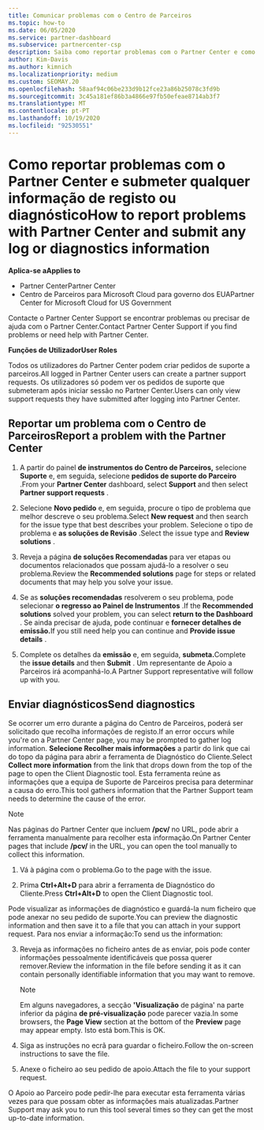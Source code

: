 ```yaml
---
title: Comunicar problemas com o Centro de Parceiros
ms.topic: how-to
ms.date: 06/05/2020
ms.service: partner-dashboard
ms.subservice: partnercenter-csp
description: Saiba como reportar problemas com o Partner Center e como recolher informações de diagnóstico para a equipa de Apoio ao Parceiro.
author: Kim-Davis
ms.author: kimnich
ms.localizationpriority: medium
ms.custom: SEOMAY.20
ms.openlocfilehash: 58aaf94c06be233d9b12fce23a86b25078c3fd9b
ms.sourcegitcommit: 3c45a181ef86b3a4866e97fb50efeae8714ab3f7
ms.translationtype: MT
ms.contentlocale: pt-PT
ms.lasthandoff: 10/19/2020
ms.locfileid: "92530551"
---
```

# <a name="how-to-report-problems-with-partner-center-and-submit-any-log-or-diagnostics-information"></a><span data-ttu-id="8d841-103">Como reportar problemas com o Partner Center e submeter qualquer informação de registo ou diagnóstico</span><span class="sxs-lookup"><span data-stu-id="8d841-103">How to report problems with Partner Center and submit any log or diagnostics information</span></span>

<span data-ttu-id="8d841-104">**Aplica-se a**</span><span class="sxs-lookup"><span data-stu-id="8d841-104">**Applies to**</span></span>

- <span data-ttu-id="8d841-105">Partner Center</span><span class="sxs-lookup"><span data-stu-id="8d841-105">Partner Center</span></span>
- <span data-ttu-id="8d841-106">Centro de Parceiros para Microsoft Cloud para governo dos EUA</span><span class="sxs-lookup"><span data-stu-id="8d841-106">Partner Center for Microsoft Cloud for US Government</span></span>

<span data-ttu-id="8d841-107">Contacte o Partner Center Support se encontrar problemas ou precisar de ajuda com o Partner Center.</span><span class="sxs-lookup"><span data-stu-id="8d841-107">Contact Partner Center Support if you find problems or need help with Partner Center.</span></span>

<span data-ttu-id="8d841-108">**Funções de Utilizador**</span><span class="sxs-lookup"><span data-stu-id="8d841-108">**User Roles**</span></span>

<span data-ttu-id="8d841-109">Todos os utilizadores do Partner Center podem criar pedidos de suporte a parceiros.</span><span class="sxs-lookup"><span data-stu-id="8d841-109">All logged in Partner Center users can create a partner support requests.</span></span> <span data-ttu-id="8d841-110">Os utilizadores só podem ver os pedidos de suporte que submeteram após iniciar sessão no Partner Center.</span><span class="sxs-lookup"><span data-stu-id="8d841-110">Users can only view support requests they have submitted after logging into Partner Center.</span></span>

## <a name="report-a-problem-with-the-partner-center"></a><span data-ttu-id="8d841-111">Reportar um problema com o Centro de Parceiros</span><span class="sxs-lookup"><span data-stu-id="8d841-111">Report a problem with the Partner Center</span></span>

1. <span data-ttu-id="8d841-112">A partir do painel **de instrumentos do Centro de Parceiros,** selecione **Suporte** e, em seguida, selecione **pedidos de suporte do Parceiro** .</span><span class="sxs-lookup"><span data-stu-id="8d841-112">From your **Partner Center** dashboard, select **Support** and then select **Partner support requests** .</span></span>

2. <span data-ttu-id="8d841-113">Selecione **Novo pedido** e, em seguida, procure o tipo de problema que melhor descreve o seu problema.</span><span class="sxs-lookup"><span data-stu-id="8d841-113">Select **New request** and then search for the issue type that best describes your problem.</span></span> <span data-ttu-id="8d841-114">Selecione o tipo de problema e **as soluções de Revisão** .</span><span class="sxs-lookup"><span data-stu-id="8d841-114">Select the issue type and **Review solutions** .</span></span>

3. <span data-ttu-id="8d841-115">Reveja a página **de soluções Recomendadas** para ver etapas ou documentos relacionados que possam ajudá-lo a resolver o seu problema.</span><span class="sxs-lookup"><span data-stu-id="8d841-115">Review the **Recommended solutions** page for steps or related documents that may help you solve your issue.</span></span>

4. <span data-ttu-id="8d841-116">Se as **soluções recomendadas** resolverem o seu problema, pode selecionar **o regresso ao Painel de Instrumentos** .</span><span class="sxs-lookup"><span data-stu-id="8d841-116">If the **Recommended solutions** solved your problem, you can select **return to the Dashboard** .</span></span> <span data-ttu-id="8d841-117">Se ainda precisar de ajuda, pode continuar e **fornecer detalhes de emissão.**</span><span class="sxs-lookup"><span data-stu-id="8d841-117">If you still need help you can continue and **Provide issue details** .</span></span>

5. <span data-ttu-id="8d841-118">Complete os detalhes da **emissão** e, em seguida, **submeta.**</span><span class="sxs-lookup"><span data-stu-id="8d841-118">Complete the **issue details** and then **Submit** .</span></span> <span data-ttu-id="8d841-119">Um representante de Apoio a Parceiros irá acompanhá-lo.</span><span class="sxs-lookup"><span data-stu-id="8d841-119">A Partner Support representative will follow up with you.</span></span>

## <a name="send-diagnostics"></a><span data-ttu-id="8d841-120">Enviar diagnósticos</span><span class="sxs-lookup"><span data-stu-id="8d841-120">Send diagnostics</span></span>

<span data-ttu-id="8d841-121">Se ocorrer um erro durante a página do Centro de Parceiros, poderá ser solicitado que recolha informações de registo.</span><span class="sxs-lookup"><span data-stu-id="8d841-121">If an error occurs while you're on a Partner Center page, you may be prompted to gather log information.</span></span> <span data-ttu-id="8d841-122">**Selecione Recolher mais informações** a partir do link que cai do topo da página para abrir a ferramenta de Diagnóstico do Cliente.</span><span class="sxs-lookup"><span data-stu-id="8d841-122">Select **Collect more information** from the link that drops down from the top of the page to open the Client Diagnostic tool.</span></span> <span data-ttu-id="8d841-123">Esta ferramenta reúne as informações que a equipa de Suporte de Parceiros precisa para determinar a causa do erro.</span><span class="sxs-lookup"><span data-stu-id="8d841-123">This tool gathers information that the Partner Support team needs to determine the cause of the error.</span></span> 

>[!NOTE]
><span data-ttu-id="8d841-124">Nas páginas do Partner Center que incluem **/pcv/** no URL, pode abrir a ferramenta manualmente para recolher esta informação.</span><span class="sxs-lookup"><span data-stu-id="8d841-124">On Partner Center pages that include **/pcv/** in the URL, you can open the tool manually to collect this information.</span></span>

1. <span data-ttu-id="8d841-125">Vá à página com o problema.</span><span class="sxs-lookup"><span data-stu-id="8d841-125">Go to the page with the issue.</span></span>

2. <span data-ttu-id="8d841-126">Prima **Ctrl+Alt+D** para abrir a ferramenta de Diagnóstico do Cliente.</span><span class="sxs-lookup"><span data-stu-id="8d841-126">Press **Ctrl+Alt+D** to open the Client Diagnostic tool.</span></span>

<span data-ttu-id="8d841-127">Pode visualizar as informações de diagnóstico e guardá-la num ficheiro que pode anexar no seu pedido de suporte.</span><span class="sxs-lookup"><span data-stu-id="8d841-127">You can preview the diagnostic information and then save it to a file that you can attach in your support request.</span></span> <span data-ttu-id="8d841-128">Para nos enviar a informação:</span><span class="sxs-lookup"><span data-stu-id="8d841-128">To send us the information:</span></span>

3. <span data-ttu-id="8d841-129">Reveja as informações no ficheiro antes de as enviar, pois pode conter informações pessoalmente identificáveis que possa querer remover.</span><span class="sxs-lookup"><span data-stu-id="8d841-129">Review the information in the file before sending it as it can contain personally identifiable information that you may want to remove.</span></span>

    >[!NOTE]
    ><span data-ttu-id="8d841-130">Em alguns navegadores, a secção **'Visualização** de página' na parte inferior da página **de pré-visualização** pode parecer vazia.</span><span class="sxs-lookup"><span data-stu-id="8d841-130">In some browsers, the **Page View** section at the bottom of the **Preview** page may appear empty.</span></span> <span data-ttu-id="8d841-131">Isto está bom.</span><span class="sxs-lookup"><span data-stu-id="8d841-131">This is OK.</span></span>

4. <span data-ttu-id="8d841-132">Siga as instruções no ecrã para guardar o ficheiro.</span><span class="sxs-lookup"><span data-stu-id="8d841-132">Follow the on-screen instructions to save the file.</span></span>

5. <span data-ttu-id="8d841-133">Anexe o ficheiro ao seu pedido de apoio.</span><span class="sxs-lookup"><span data-stu-id="8d841-133">Attach the file to your support request.</span></span>

<span data-ttu-id="8d841-134">O Apoio ao Parceiro pode pedir-lhe para executar esta ferramenta várias vezes para que possam obter as informações mais atualizadas.</span><span class="sxs-lookup"><span data-stu-id="8d841-134">Partner Support may ask you to run this tool several times so they can get the most up-to-date information.</span></span>

